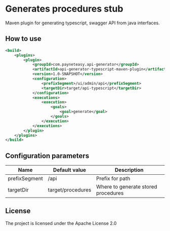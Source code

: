 # Generates procedures stub

Maven plugin for generating typescript, swagger API from java interfaces.

## How to use

```xml
<build>
    <plugins>
        <plugin>
            <groupId>com.payneteasy.api-generator</groupId>
            <artifactId>api-generator-typescript-maven-plugin</artifactId>
            <version>1.0-SNAPSHOT</version>
            <configuration>
                <prefixSegment>/ui/admin/api</prefixSegment>
                <targetDir>target/api-typescript</targetDir>
            </configuration>
            <executions>
                <execution>
                    <goals>
                        <goal>generate</goal>
                    </goals>
                </execution>
            </executions>
        </plugin>
    </plugins>
</build>
```

## Configuration parameters

| Name          | Default value     | Description                         |
|---------------|-------------------|-------------------------------------|
| prefixSegment | /api              | Prefix for path                     |
| targetDir     | target/procedures | Where to generate stored procedures |

## License

The project is licensed under the Apache License 2.0
